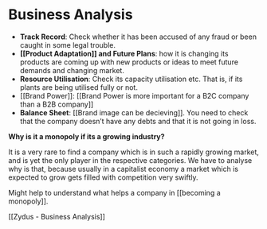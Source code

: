 # Business Analysis

- **Track Record**: Check whether it has been accused of any fraud or been caught in some legal trouble.  
- **[[Product Adaptation]] and Future Plans**: how it is changing its products are coming up with new products or ideas to meet future demands and changing market.
- **Resource Utilisation**: Check its capacity utilisation etc. That is, if its plants are being utilised fully or not.
- [[Brand Power]]: [[Brand Power is more important for a B2C company than a B2B company]]
- **Balance Sheet**: [[Brand image can be decieving]]. You need to check that the company doesn’t have any debts and that it is not going in loss.

**Why is it a monopoly if its a growing industry?**

It is a very rare to find a company which is in such a rapidly growing market, and is yet the only player in the respective categories. We have to analyse why is that, because usually in a capitalist economy a market which is expected to grow gets filled with competition very swiftly.

Might help to understand what helps a company in [[becoming a monopoly]].

[[Zydus - Business Analysis]]
